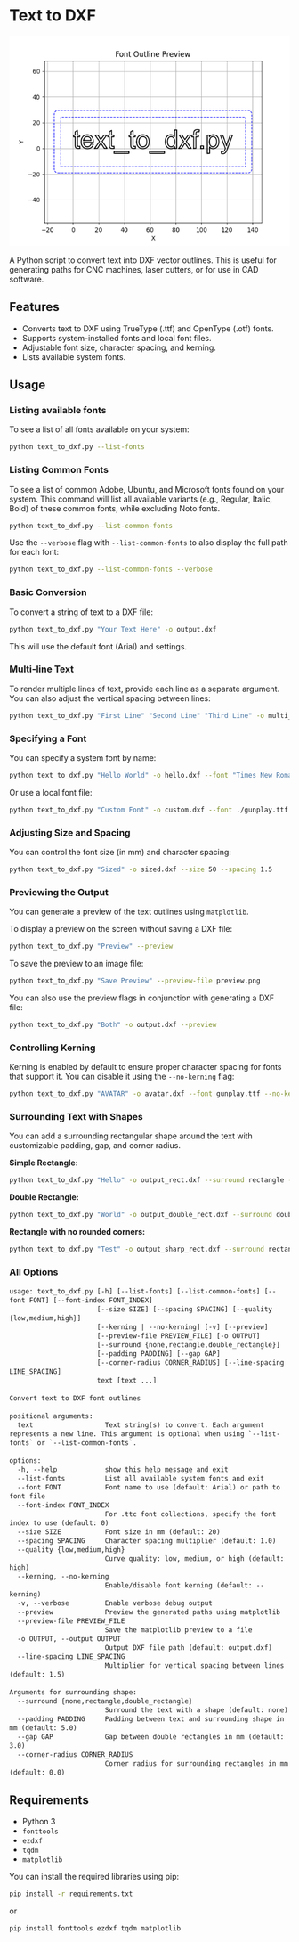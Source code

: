 # Text to DXF

![Example of text with double rectangle border](preview_double_rect.png)

A Python script to convert text into DXF vector outlines. This is useful for generating paths for CNC machines, laser cutters, or for use in CAD software.

## Features

*   Converts text to DXF using TrueType (.ttf) and OpenType (.otf) fonts.
*   Supports system-installed fonts and local font files.
*   Adjustable font size, character spacing, and kerning.
*   Lists available system fonts.

## Usage

### Listing available fonts

To see a list of all fonts available on your system:

```bash
python text_to_dxf.py --list-fonts
```

### Listing Common Fonts

To see a list of common Adobe, Ubuntu, and Microsoft fonts found on your system. This command will list all available variants (e.g., Regular, Italic, Bold) of these common fonts, while excluding Noto fonts.

```bash
python text_to_dxf.py --list-common-fonts
```

Use the `--verbose` flag with `--list-common-fonts` to also display the full path for each font:

```bash
python text_to_dxf.py --list-common-fonts --verbose
```

### Basic Conversion

To convert a string of text to a DXF file:

```bash
python text_to_dxf.py "Your Text Here" -o output.dxf
```

This will use the default font (Arial) and settings.

### Multi-line Text

To render multiple lines of text, provide each line as a separate argument. You can also adjust the vertical spacing between lines:

```bash
python text_to_dxf.py "First Line" "Second Line" "Third Line" -o multi_line.dxf --line-spacing 1.5
```

### Specifying a Font

You can specify a system font by name:

```bash
python text_to_dxf.py "Hello World" -o hello.dxf --font "Times New Roman"
```

Or use a local font file:

```bash
python text_to_dxf.py "Custom Font" -o custom.dxf --font ./gunplay.ttf
```

### Adjusting Size and Spacing

You can control the font size (in mm) and character spacing:

```bash
python text_to_dxf.py "Sized" -o sized.dxf --size 50 --spacing 1.5
```

### Previewing the Output

You can generate a preview of the text outlines using `matplotlib`.

To display a preview on the screen without saving a DXF file:

```bash
python text_to_dxf.py "Preview" --preview
```

To save the preview to an image file:

```bash
python text_to_dxf.py "Save Preview" --preview-file preview.png
```

You can also use the preview flags in conjunction with generating a DXF file:

```bash
python text_to_dxf.py "Both" -o output.dxf --preview
```

### Controlling Kerning

Kerning is enabled by default to ensure proper character spacing for fonts that support it. You can disable it using the `--no-kerning` flag:

```bash
python text_to_dxf.py "AVATAR" -o avatar.dxf --font gunplay.ttf --no-kerning
```

### Surrounding Text with Shapes

You can add a surrounding rectangular shape around the text with customizable padding, gap, and corner radius.

**Simple Rectangle:**

```bash
python text_to_dxf.py "Hello" -o output_rect.dxf --surround rectangle --padding 10 --corner-radius 5 --preview
```

**Double Rectangle:**

```bash
python text_to_dxf.py "World" -o output_double_rect.dxf --surround double_rectangle --padding 10 --gap 3 --corner-radius 5 --preview
```

**Rectangle with no rounded corners:**

```bash
python text_to_dxf.py "Test" -o output_sharp_rect.dxf --surround rectangle --padding 10 --corner-radius 0 --preview
```

### All Options

```
usage: text_to_dxf.py [-h] [--list-fonts] [--list-common-fonts] [--font FONT] [--font-index FONT_INDEX]
                      [--size SIZE] [--spacing SPACING] [--quality {low,medium,high}]
                      [--kerning | --no-kerning] [-v] [--preview]
                      [--preview-file PREVIEW_FILE] [-o OUTPUT]
                      [--surround {none,rectangle,double_rectangle}]
                      [--padding PADDING] [--gap GAP]
                      [--corner-radius CORNER_RADIUS] [--line-spacing LINE_SPACING]
                      text [text ...]

Convert text to DXF font outlines

positional arguments:
  text                  Text string(s) to convert. Each argument represents a new line. This argument is optional when using `--list-fonts` or `--list-common-fonts`.

options:
  -h, --help            show this help message and exit
  --list-fonts          List all available system fonts and exit
  --font FONT           Font name to use (default: Arial) or path to font file
  --font-index FONT_INDEX
                        For .ttc font collections, specify the font index to use (default: 0)
  --size SIZE           Font size in mm (default: 20)
  --spacing SPACING     Character spacing multiplier (default: 1.0)
  --quality {low,medium,high}
                        Curve quality: low, medium, or high (default: high)
  --kerning, --no-kerning
                        Enable/disable font kerning (default: --kerning)
  -v, --verbose         Enable verbose debug output
  --preview             Preview the generated paths using matplotlib
  --preview-file PREVIEW_FILE
                        Save the matplotlib preview to a file
  -o OUTPUT, --output OUTPUT
                        Output DXF file path (default: output.dxf)
  --line-spacing LINE_SPACING
                        Multiplier for vertical spacing between lines (default: 1.5)

Arguments for surrounding shape:
  --surround {none,rectangle,double_rectangle}
                        Surround the text with a shape (default: none)
  --padding PADDING     Padding between text and surrounding shape in mm (default: 5.0)
  --gap GAP             Gap between double rectangles in mm (default: 3.0)
  --corner-radius CORNER_RADIUS
                        Corner radius for surrounding rectangles in mm (default: 0.0)
```

## Requirements

*   Python 3
*   `fonttools`
*   `ezdxf`
*   `tqdm`
*   `matplotlib`

You can install the required libraries using pip:

```bash
pip install -r requirements.txt
```

or

```bash
pip install fonttools ezdxf tqdm matplotlib
```